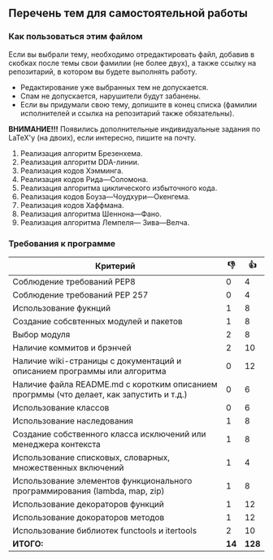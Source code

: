 ## Перечень тем для самостоятельной работы

### Как пользоваться этим файлом

Если вы выбрали тему, необходимо отредактировать файл, добавив в скобках после темы свои фамилии (не более двух), а также ссылку на репозитарий, в котором вы будете выполнять работу.
* Редактирование уже выбранных тем не допускается.
* Спам не допускается, нарушители будут забанены.
* Если вы придумали свою тему, допишите в конец списка (фамилии исполнителей и ссылка на репозитарий также обязательны).

**ВНИМАНИЕ!!!** Появились дополнительные индивидуальные задания по LaTeX'у (на двоих), если интересно, пишите на почту. 

1. Реализация алгоритм Брезенхема.
2. Реализация алгоритм DDA-линии.
3. Реализация кодов Хэмминга.
4. Реализация кодов Рида—Соломона.
5. Реализация алгоритма циклического избыточного кода.
6. Реализация кодов Боуза—Чоудхури—Окенгема.
7. Реализация кодов Хаффмана.
8. Реализация алгоритма Шеннона—Фано.
9. Реализация алгоритма Лемпеля— Зива—Велча.

### Требования к программе

Критерий      | :-1: | :+1: 
------------- | -----|-------
Соблюдение требований PEP8 | 0 | 4
Соблюдение требований PEP 257 | 0 | 4
Использование фукнций | 1 | 8
Создание собсвтенных модулей и пакетов | 1 | 8
Выбор модуля | 2 | 8
Наличие коммитов и брэнчей | 2 | 10
Наличие wiki-страницы с документаций и описанием программы или алгоритма | 0 | 12
Наличие файла README.md с коротким описанием прогрммы (что делает, как запустить и т.д.) | 0 | 6
Использование классов | 0 | 6
Использование наследования | 1 | 8
Создание собственного класса исключений или менеджера контекста | 1 | 8
Использование списковых, словарных, множественных включений | 1 | 4
Использование элементов функционального программирования (lambda, map, zip) | 1 | 8
Использование декораторов функций | 1 | 12
Использование докораторов методов | 1 | 12
Использование библиотек functools и itertools | 2 | 10
**ИТОГО:** | **14** | **128**
